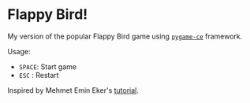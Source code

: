 Flappy Bird!
============
My version of the popular Flappy Bird game using [`pygame-ce`](https://pyga.me/) framework.

Usage:
  - `SPACE`: Start game
  - `ESC`  : Restart

Inspired by Mehmet Emin Eker's [tutorial](https://www.youtube.com/watch?v=i9164jc-j_M).
